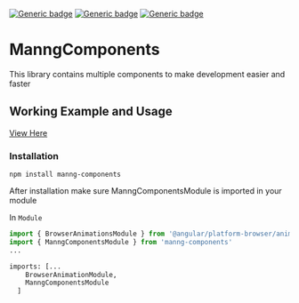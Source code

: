 [![Generic badge](https://img.shields.io/badge/Build-Passing-green.svg)](https://shields.io/) [![Generic badge](https://img.shields.io/badge/Mintained-yes-green.svg)](https://shields.io/) [![Generic badge](https://img.shields.io/badge/License-MIT-orange.svg)](https://shields.io/)

# ManngComponents

This library contains multiple components to make development easier and faster

## Working Example and Usage

[View Here](https://mani-96.github.io/manng/index.html)

### Installation

```
npm install manng-components
```

After installation make sure ManngComponentsModule is imported in your module

In `Module`

```python
import { BrowserAnimationsModule } from '@angular/platform-browser/animations';
import { ManngComponentsModule } from 'manng-components'
...

imports: [...
    BrowserAnimationModule,
    ManngComponentsModule
  ]
```

